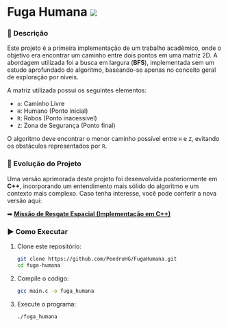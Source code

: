# Fuga Humana <img src="https://img.shields.io/badge/C-00599C?style=for-the-badge&logo=c&logoColor=white">


### 📌 Descrição

Este projeto é a primeira implementação de um trabalho acadêmico, onde o objetivo era encontrar um caminho entre dois pontos em uma matriz 2D. A abordagem utilizada foi a busca em largura (**BFS**), implementada sem um estudo aprofundado do algoritmo, baseando-se apenas no conceito geral de exploração por níveis.

A matriz utilizada possui os seguintes elementos:
- `o`: Caminho Livre
- `H`: Humano (Ponto inicial)
- `R`: Robos (Ponto inacessível)
- `Z`: Zona de Segurança (Ponto final)

O algoritmo deve encontrar o menor caminho possível entre `H`  e `Z`, evitando os obstáculos representados por `R`.

### 🚀 Evolução do Projeto

Uma versão aprimorada deste projeto foi desenvolvida posteriormente em **C++**, incorporando um entendimento mais sólido do algoritmo e um contexto mais complexo. Caso tenha interesse, você pode conferir a nova versão aqui:

➡ **[Missão de Resgate Espacial (Implementação em C++)](link-para-o-repositório-cpp)**

### ▶ Como Executar

1. Clone este repositório:
   ```sh
   git clone https://github.com/PeedroHG/FugaHumana.git
   cd fuga-humana
   ```

2. Compile o código:
   ```sh
   gcc main.c -o fuga_humana
   ```

3. Execute o programa:
   ```sh
   ./fuga_humana 
   ```

